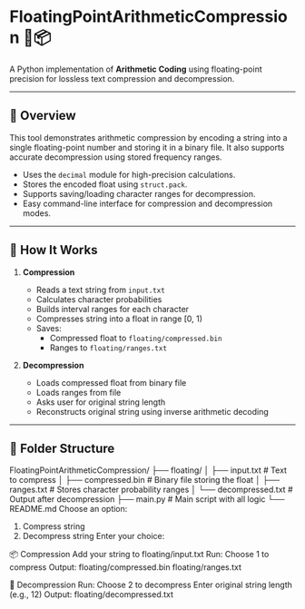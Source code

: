 # FloatingPointArithmeticCompression 🔢📦

A Python implementation of **Arithmetic Coding** using floating-point precision for lossless text compression and decompression.

---

## 📌 Overview

This tool demonstrates arithmetic compression by encoding a string into a single floating-point number and storing it in a binary file. It also supports accurate decompression using stored frequency ranges.

- Uses the `decimal` module for high-precision calculations.
- Stores the encoded float using `struct.pack`.
- Supports saving/loading character ranges for decompression.
- Easy command-line interface for compression and decompression modes.

---

## 🧠 How It Works

1. **Compression**
   - Reads a text string from `input.txt`
   - Calculates character probabilities
   - Builds interval ranges for each character
   - Compresses string into a float in range [0, 1)
   - Saves:
     - Compressed float to `floating/compressed.bin`
     - Ranges to `floating/ranges.txt`

2. **Decompression**
   - Loads compressed float from binary file
   - Loads ranges from file
   - Asks user for original string length
   - Reconstructs original string using inverse arithmetic decoding

---

## 📂 Folder Structure

FloatingPointArithmeticCompression/
├── floating/
│ ├── input.txt # Text to compress
│ ├── compressed.bin # Binary file storing the float
│ ├── ranges.txt # Stores character probability ranges
│ └── decompressed.txt # Output after decompression
├── main.py # Main script with all logic
└── README.md
Choose an option:
1. Compress string
2. Decompress string
Enter your choice:

📦 Compression
Add your string to floating/input.txt
Run:
Choose 1 to compress
Output:
floating/compressed.bin
floating/ranges.txt

🧩 Decompression
Run:
Choose 2 to decompress
Enter original string length (e.g., 12)
Output:
floating/decompressed.txt
